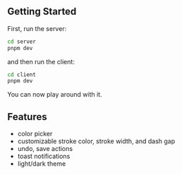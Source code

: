 ## Getting Started

First, run the server:

```bash
cd server
pnpm dev
```

and then run the client:

```bash
cd client
pnpm dev
```

You can now play around with it.

## Features

- color picker
- customizable stroke color, stroke width, and dash gap
- undo, save actions
- toast notifications
- light/dark theme
